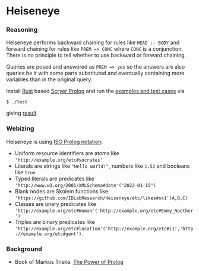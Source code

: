 # Heiseneye

### Reasoning

Heiseneye performs backward chaining for rules like `HEAD :- BODY` and  
forward chaining for rules like `PREM => CONC` where `CONC` is a conjunction.  
There is no principle to tell whether to use backward or forward chaining.  

Queries are posed and answered as `PREM => yes` so the answers are also  
queries be it with some parts substituted and eventually containing more  
variables than in the original query.  

Install [Rust](https://www.rust-lang.org/) based [Scryer Prolog](https://github.com/mthom/scryer-prolog#installing-scryer-prolog)
and run the [examples and test cases](./etc) via
```
$ ./test
```
giving [result](./result.pl).

### Webizing

Heiseneye is using [ISO Prolog notation](https://en.wikipedia.org/wiki/Prolog#ISO_Prolog):

- Uniform resource identifiers are atoms like `'http://example.org/etc#socrates'`
- Literals are strings like `"Hello world!"`, numbers like `1.52` and booleans like `true`
- Typed literals are predicates like `'http://www.w3.org/2001/XMLSchema#date'("2022-01-15")`
- Blank nodes are Skolem functions like `'https://github.com/IDLabResearch/Heiseneye/etc/likes#sk1'(A,B,C)`
- Classes are unary predicates like `'http://example.org/etc#Woman'('http://example.org/etc#Emmy_Noether')`
- Triples are binary predicates like `'http://example.org/etc#location'('http://example.org/etc#i1','http://example.org/etc#gent').`

### Background

- Book of Markus Triska: [The Power of Prolog](https://www.metalevel.at/prolog)
